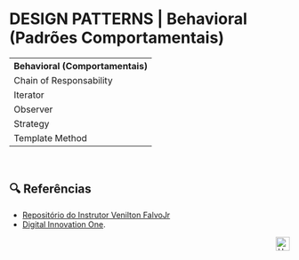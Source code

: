 # DESIGN PATTERNS | Behavioral (Padrões Comportamentais)


<table>
  <tr>
    <th>Behavioral (Comportamentais)</th>
  </tr>
  <tr>
    <td>Chain of Responsability</td>
  </tr>
  <tr>
    <td>Iterator</td>
  </tr>
  <tr>
    <td>Observer</td>
  </tr>
  <tr>
    <td>Strategy</td>
  </tr>
  <tr>
    <td>Template Method</td>
  </tr>
</table>

<br>

## 🔍 Referências

- [Repositório do Instrutor Venilton FalvoJr](https://github.com/digitalinnovationone/lab-padroes-projeto-java)
- [Digital Innovation One](https://www.dio.me/).

<div align="right">
  <a href="#top">
    <img alt="Up" height="25" src="https://raw.githubusercontent.com/FortAwesome/Font-Awesome/6.x/svgs/solid/angle-up.svg">
  </a>
</div>
